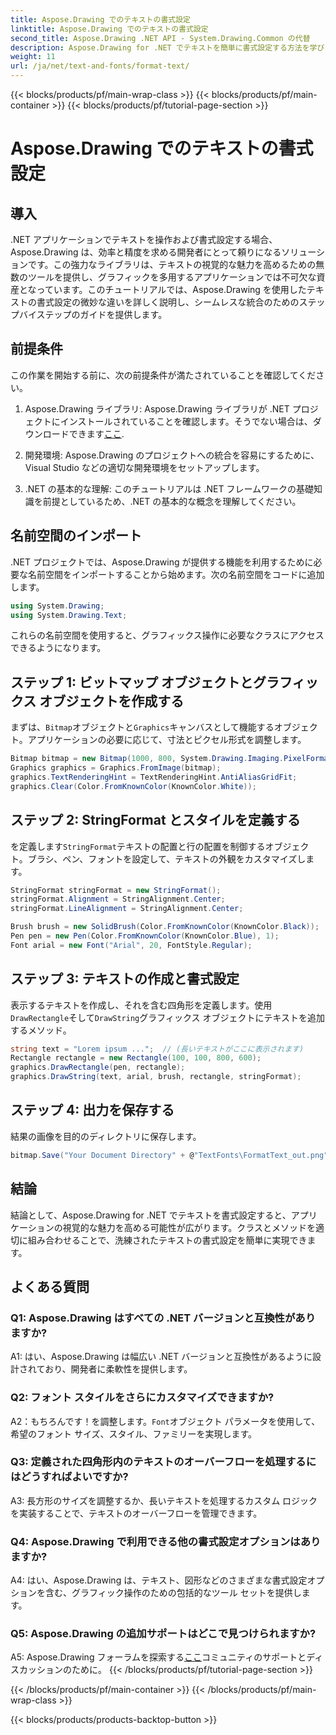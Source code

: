 ```yaml
---
title: Aspose.Drawing でのテキストの書式設定
linktitle: Aspose.Drawing でのテキストの書式設定
second_title: Aspose.Drawing .NET API - System.Drawing.Common の代替
description: Aspose.Drawing for .NET でテキストを簡単に書式設定する方法を学びます。例を含むステップバイステップのガイド。
weight: 11
url: /ja/net/text-and-fonts/format-text/
---
```


{{< blocks/products/pf/main-wrap-class >}}
{{< blocks/products/pf/main-container >}}
{{< blocks/products/pf/tutorial-page-section >}}

# Aspose.Drawing でのテキストの書式設定

## 導入

.NET アプリケーションでテキストを操作および書式設定する場合、Aspose.Drawing は、効率と精度を求める開発者にとって頼りになるソリューションです。この強力なライブラリは、テキストの視覚的な魅力を高めるための無数のツールを提供し、グラフィックを多用するアプリケーションでは不可欠な資産となっています。このチュートリアルでは、Aspose.Drawing を使用したテキストの書式設定の微妙な違いを詳しく説明し、シームレスな統合のためのステップバイステップのガイドを提供します。

## 前提条件

この作業を開始する前に、次の前提条件が満たされていることを確認してください。

1.  Aspose.Drawing ライブラリ: Aspose.Drawing ライブラリが .NET プロジェクトにインストールされていることを確認します。そうでない場合は、ダウンロードできます[ここ](https://releases.aspose.com/drawing/net/).

2. 開発環境: Aspose.Drawing のプロジェクトへの統合を容易にするために、Visual Studio などの適切な開発環境をセットアップします。

3. .NET の基本的な理解: このチュートリアルは .NET フレームワークの基礎知識を前提としているため、.NET の基本的な概念を理解してください。

## 名前空間のインポート

.NET プロジェクトでは、Aspose.Drawing が提供する機能を利用するために必要な名前空間をインポートすることから始めます。次の名前空間をコードに追加します。

```csharp
using System.Drawing;
using System.Drawing.Text;
```

これらの名前空間を使用すると、グラフィックス操作に必要なクラスにアクセスできるようになります。

## ステップ 1: ビットマップ オブジェクトとグラフィックス オブジェクトを作成する

まずは、`Bitmap`オブジェクトと`Graphics`キャンバスとして機能するオブジェクト。アプリケーションの必要に応じて、寸法とピクセル形式を調整します。

```csharp
Bitmap bitmap = new Bitmap(1000, 800, System.Drawing.Imaging.PixelFormat.Format32bppPArgb);
Graphics graphics = Graphics.FromImage(bitmap);
graphics.TextRenderingHint = TextRenderingHint.AntiAliasGridFit;
graphics.Clear(Color.FromKnownColor(KnownColor.White));
```

## ステップ 2: StringFormat とスタイルを定義する

を定義します`StringFormat`テキストの配置と行の配置を制御するオブジェクト。ブラシ、ペン、フォントを設定して、テキストの外観をカスタマイズします。

```csharp
StringFormat stringFormat = new StringFormat();
stringFormat.Alignment = StringAlignment.Center;
stringFormat.LineAlignment = StringAlignment.Center;

Brush brush = new SolidBrush(Color.FromKnownColor(KnownColor.Black));
Pen pen = new Pen(Color.FromKnownColor(KnownColor.Blue), 1);
Font arial = new Font("Arial", 20, FontStyle.Regular);
```

## ステップ 3: テキストの作成と書式設定

表示するテキストを作成し、それを含む四角形を定義します。使用`DrawRectangle`そして`DrawString`グラフィックス オブジェクトにテキストを追加するメソッド。

```csharp
string text = "Lorem ipsum ...";  // (長いテキストがここに表示されます)
Rectangle rectangle = new Rectangle(100, 100, 800, 600);
graphics.DrawRectangle(pen, rectangle);
graphics.DrawString(text, arial, brush, rectangle, stringFormat);
```

## ステップ 4: 出力を保存する

結果の画像を目的のディレクトリに保存します。

```csharp
bitmap.Save("Your Document Directory" + @"TextFonts\FormatText_out.png");
```

## 結論

結論として、Aspose.Drawing for .NET でテキストを書式設定すると、アプリケーションの視覚的な魅力を高める可能性が広がります。クラスとメソッドを適切に組み合わせることで、洗練されたテキストの書式設定を簡単に実現できます。

## よくある質問

### Q1: Aspose.Drawing はすべての .NET バージョンと互換性がありますか?

A1: はい、Aspose.Drawing は幅広い .NET バージョンと互換性があるように設計されており、開発者に柔軟性を提供します。

### Q2: フォント スタイルをさらにカスタマイズできますか?

 A2：もちろんです！を調整します。`Font`オブジェクト パラメータを使用して、希望のフォント サイズ、スタイル、ファミリーを実現します。

### Q3: 定義された四角形内のテキストのオーバーフローを処理するにはどうすればよいですか?

A3: 長方形のサイズを調整するか、長いテキストを処理するカスタム ロジックを実装することで、テキストのオーバーフローを管理できます。

### Q4: Aspose.Drawing で利用できる他の書式設定オプションはありますか?

A4: はい、Aspose.Drawing は、テキスト、図形などのさまざまな書式設定オプションを含む、グラフィック操作のための包括的なツール セットを提供します。

### Q5: Aspose.Drawing の追加サポートはどこで見つけられますか?

 A5: Aspose.Drawing フォーラムを探索する[ここ](https://forum.aspose.com/c/diagram/17)コミュニティのサポートとディスカッションのために。
{{< /blocks/products/pf/tutorial-page-section >}}

{{< /blocks/products/pf/main-container >}}
{{< /blocks/products/pf/main-wrap-class >}}

{{< blocks/products/products-backtop-button >}}
